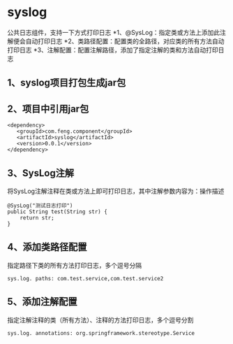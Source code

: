 # syslog
公共日志组件，支持一下方式打印日志
*1、@SysLog：指定类或方法上添加此注解便会自动打印日志
*2、类路径配置：配置类的全路径，对应类的所有方法自动打印日志
*3、注解配置：配置注解路径，添加了指定注解的类和方法自动打印日志

## 1、syslog项目打包生成jar包

## 2、项目中引用jar包
   ```
   <dependency>
      <groupId>com.feng.component</groupId>
      <artifactId>syslog</artifactId>
      <version>0.0.1</version>
   </dependency>
   ```
   
## 3、SysLog注解
将SysLog注解注释在类或方法上即可打印日志，其中注解参数内容为：操作描述
```
@SysLog("测试日志打印")
public String test(String str) {
    return str;
}
```

## 4、添加类路径配置
指定路径下类的所有方法打印日志，多个逗号分隔
```
sys.log. paths: com.test.service,com.test.service2
```
## 5、添加注解配置
指定注解注释的类（所有方法）、注释的方法打印日志，多个逗号分割
```
sys.log. annotations: org.springframework.stereotype.Service
```
